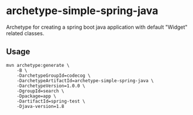 # archetype-simple-spring-java
Archetype for creating a spring boot java application with default "Widget" related classes.

## Usage

    mvn archetype:generate \
        -B \ 
        -DarchetypeGroupId=codecog \
        -DarchetypeArtifactId=archetype-simple-spring-java \
        -DarchetypeVersion=1.0.0 \
        -DgroupId=search \
        -Dpackage=app \
        -DartifactId=spring-test \
        -Djava-version=1.8

